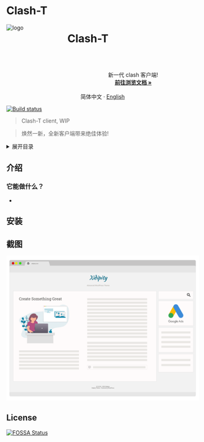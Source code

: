 # Clash-T

<div id="top"></div>
<img src="#" alt="logo" width="160" height="160" align="left" />
<h1>Clash-T</h1>
<br>
<br>
<p align="center">
    新一代 clash 客户端!
    <br />
    <a href="#"><strong>前往浏览文档 »</strong></a>
    <br />
    <br />
    <a>简体中文</a>
    ·
    <a href="/README.md">English</a>
  </p>
</div>

[![Build status](https://ci.appveyor.com/api/projects/status/yi0usrmfb98vwc6m?svg=true)](https://ci.appveyor.com/project/andatoshiki/clash-t)

> Clash-T client, WIP

>焕然一新，全新客户端带来绝佳体验! 
      </a>
</p>

<div id="1"></div>

<!-- TABLE OF CONTENTS -->
<details>
  <summary>展开目录</summary>
  <ol>
    <li><a href="#1">#</a></li>
    <li>
      <a href="#2">#</a>
      <ul>
        <li><a href="#2.1">#</a></li>
      </ul>
    </li>
    
  </ol>
</details>

<div id="2"></div>

##  介绍

### 它能做什么？

- 
<div id="3"></div>

## 安装

## 截图
![](https://raw.githubusercontent.com/othneildrew/Best-README-Template/master/images/screenshot.png)

<div id="8"></div>

## License
[![FOSSA Status](https://app.fossa.com/api/projects/git%2Bgithub.com%2Fandatoshiki%2Ftoshiki-proxypool.svg?type=large)](https://app.fossa.com/projects/git%2Bgithub.com%2Fandatoshiki%2Ftoshiki-proxypool?ref=badge_large)
